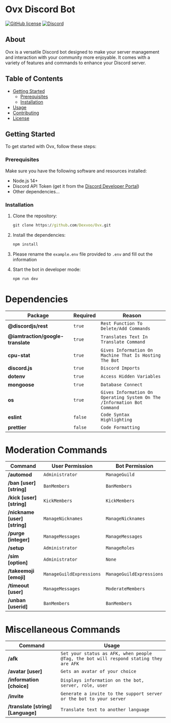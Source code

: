 # Ovx Discord Bot

[![GitHub license](https://img.shields.io/github/license/Dexvoo/Ovx)](https://github.com/Dexvoo/Ovx/blob/main/LICENSE)
[![Discord](https://img.shields.io/discord/1115336808834805780)](https://discord.gg/t7tF2Qs3Qc)

## About

Ovx is a versatile Discord bot designed to make your server management and interaction with your community more enjoyable. It comes with a variety of features and commands to enhance your Discord server.

## Table of Contents

- [Getting Started](#getting-started)
  - [Prerequisites](#prerequisites)
  - [Installation](#installation)
- [Usage](#usage)
- [Contributing](#contributing)
- [License](#license)

## Getting Started

To get started with Ovx, follow these steps:

### Prerequisites

Make sure you have the following software and resources installed:

- Node.js 14+
- Discord API Token (get it from the [Discord Developer Portal](https://discord.com/developers/applications))
- Other dependencies...

### Installation

1. Clone the repository:

   ```cmd
   git clone https://github.com/Dexvoo/Ovx.git

2. Install the dependencies:

   ```cmd
   npm install

3. Please rename the `example.env` file provided to `.env` and fill out the information

4. Start the bot in developer mode:

   ```cmd
   npm run dev

# Dependencies
Package | Required | Reason
--- | --- | ---
**@discordjs/rest** | `true` | `Rest Function To Delete/Add Commands`
**@iamtraction/google-translate** | `true` | `Translates Text In Translate Command`
**cpu-stat** | `true` | `Gives Information On Machine That Is Hosting The Bot`
**discord.js** | `true` | `Discord Imports`
**dotenv** | `true` | `Access Hidden Variables `
**mongoose** | `true` | `Database Connect`
**os** | `true` | `Gives Information On Operating System On The /Information Bot Command`
**eslint** | `false` | `Code Syntax Highlighting`
**prettier** | `false` | `Code Formatting`

# Moderation Commands
Command | User Permission | Bot Permission
--- | --- | ---
**/automod** | `Administrator` | `ManageGuild`
**/ban [user] [string]** | `BanMembers` | `BanMembers`
**/kick [user] [string]** | `KickMembers` | `KickMembers`
**/nickname [user] [string]** | `ManageNicknames` | `ManageNicknames`
**/purge [integer]** | `ManageMessages` | `ManageMessages`
**/setup** | `Administrator` | `ManageRoles`
**/sim [option]** | `Administrator` | `None`
**/takeemoji [emoji]** | `ManageGuildExpressions` | `ManageGuildExpressions`
**/timeout [user]** | `ManageMessages` | `ModerateMembers`
**/unban [userid]** | `BanMembers` | `BanMembers`

# Miscellaneous Commands
Command | Usage
--- | --- 
**/afk** | `Set your status as AFK, when people @Tag, the bot will respond stating they are AFK`
**/avatar [user]** | `Gets an avatar of your choice`
**/information [choice]** | `Displays information on the bot, server, role, user`
**/invite** | `Generate a invite to the support server or the bot to your server`
**/translate [string] [Language]** | `Translate text to another language`
